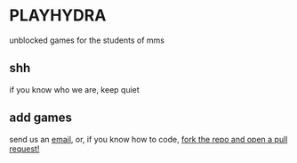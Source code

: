 # PLAYHYDRA
unblocked games for the students of mms
## shh
if you know who we are, keep quiet
## add games
send us an [email](mailto:playhydrarequests@gmail.com), or, if you know how to code, [fork the repo and open a pull request!](https://github.com/liamhtml/PLAYHYDRA/fork)
